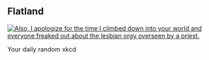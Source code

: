 ## Flatland
[![Also, I apologize for the time I climbed down into your world and everyone freaked out about the lesbian orgy overseen by a priest.](https://imgs.xkcd.com/comics/flatland.png)](https://xkcd.com/721/ "Also, I apologize for the time I climbed down into your world and everyone freaked out about the lesbian orgy overseen by a priest.")

Your daily random xkcd
